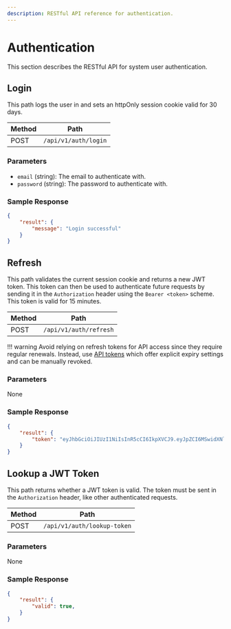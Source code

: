 ```yaml
---
description: RESTful API reference for authentication.
---
```


# Authentication

This section describes the RESTful API for system user authentication.

## Login

This path logs the user in and sets an httpOnly session cookie valid for 30 days.

| Method | Path                 |
| ------ | -------------------- |
| POST   | `/api/v1/auth/login` |

### Parameters

- `email` (string): The email to authenticate with.
- `password` (string): The password to authenticate with.

### Sample Response

```json
{
    "result": {
        "message": "Login successful"
    }
}
```

## Refresh

This path validates the current session cookie and returns a new JWT token. This token can then be used to authenticate future requests by sending it in the `Authorization` header using the `Bearer <token>` scheme. This token is valid for 15 minutes.

| Method | Path                 |
| ------ | -------------------- |
| POST   | `/api/v1/auth/refresh` |

!!! warning
    Avoid relying on refresh tokens for API access since they require regular renewals. Instead, use [API tokens](users.md#create-an-api-token) which offer explicit expiry settings and can be manually revoked.

### Parameters

None

### Sample Response

```json
{
    "result": {
        "token": "eyJhbGciOiJIUzI1NiIsInR5cCI6IkpXVCJ9.eyJpZCI6MSwidXNlcm5hbWUiOiJhZG1pbiIsImV4cCI6MTczNTU4NTk0MX0.0BsZVMLCzJ6mzCXlf3qfAR2k6Fk7aUsGfHV7Tj1Dqy4"
    }
}
```

## Lookup a JWT Token

This path returns whether a JWT token is valid. The token must be sent in the `Authorization` header, like other authenticated requests.

| Method | Path                        |
| ------ | --------------------------- |
| POST   | `/api/v1/auth/lookup-token` |

### Parameters

None

### Sample Response

```json
{
    "result": {
        "valid": true,
    }
}
```
